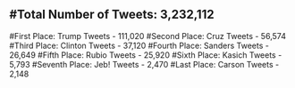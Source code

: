 #Total Number of Tweets: 3,232,112 
---
#First Place: Trump Tweets - 111,020
#Second Place: Cruz Tweets - 56,574
#Third Place: Clinton Tweets - 37,120
#Fourth Place: Sanders Tweets - 26,649
#Fifth Place: Rubio Tweets - 25,920
#Sixth Place: Kasich Tweets - 5,793
#Seventh Place: Jeb! Tweets - 2,470
#Last Place: Carson Tweets - 2,148
